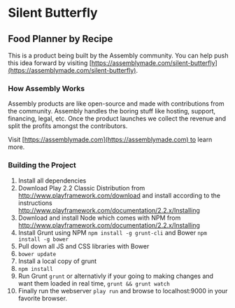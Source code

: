 # Silent Butterfly

## Food Planner by Recipe

This is a product being built by the Assembly community. You can help push this idea forward by visiting [https://assemblymade.com/silent-butterfly](https://assemblymade.com/silent-butterfly).

### How Assembly Works

Assembly products are like open-source and made with contributions from the community. Assembly handles the boring stuff like hosting, support, financing, legal, etc. Once the product launches we collect the revenue and split the profits amongst the contributors.

Visit [https://assemblymade.com](https://assemblymade.com) to learn more.

### Building the Project
1. Install all dependencies
  1. Download Play 2.2 Classic Distribution from http://www.playframework.com/download and install according to the instructions http://www.playframework.com/documentation/2.2.x/Installing
  2. Download and install Node which comes with NPM from http://www.playframework.com/documentation/2.2.x/Installing
  3. Install Grunt using NPM `npm install -g grunt-cli` and Bower `npm install -g bower`
2. Pull down all JS and CSS libraries with Bower
  1. `bower update`
3. Install a local copy of grunt
  1. `npm install`
4. Run Grunt `grunt` or alternativly if your going to making changes and want them loaded in real time, `grunt && grunt watch`
5. Finally run the webserver `play run` and browse to localhost:9000 in your favorite browser.


